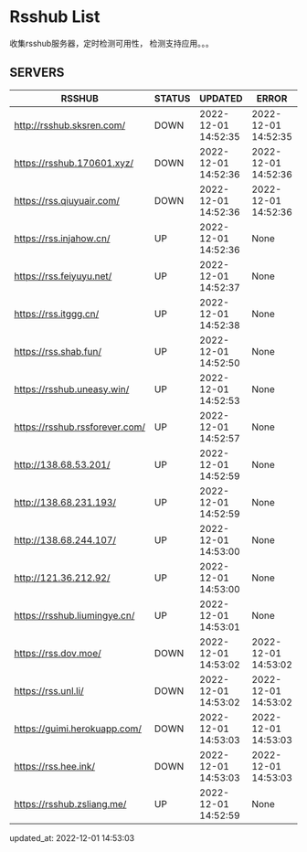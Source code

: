 # Rsshub List

收集rsshub服务器，定时检测可用性， 检测支持应用。。。


## SERVERS

|  RSSHUB   | STATUS  | UPDATED  | ERROR  | TWITTER |  
|  ----  | ----  | ----  | ----  | ---- |  
| http://rsshub.sksren.com/ | DOWN | 2022-12-01 14:52:35 | 2022-12-01 14:52:35 |  
| https://rsshub.170601.xyz/ | DOWN | 2022-12-01 14:52:36 | 2022-12-01 14:52:36 |  
| https://rss.qiuyuair.com/ | DOWN | 2022-12-01 14:52:36 | 2022-12-01 14:52:36 |  
| https://rss.injahow.cn/ | UP | 2022-12-01 14:52:36 | None ||  
| https://rss.feiyuyu.net/ | UP | 2022-12-01 14:52:37 | None |OK|  
| https://rss.itggg.cn/ | UP | 2022-12-01 14:52:38 | None ||  
| https://rss.shab.fun/ | UP | 2022-12-01 14:52:50 | None |OK|  
| https://rsshub.uneasy.win/ | UP | 2022-12-01 14:52:53 | None |OK|  
| https://rsshub.rssforever.com/ | UP | 2022-12-01 14:52:57 | None |OK|  
| http://138.68.53.201/ | UP | 2022-12-01 14:52:59 | None ||  
| http://138.68.231.193/ | UP | 2022-12-01 14:52:59 | None ||  
| http://138.68.244.107/ | UP | 2022-12-01 14:53:00 | None ||  
| http://121.36.212.92/ | UP | 2022-12-01 14:53:00 | None ||  
| https://rsshub.liumingye.cn/ | UP | 2022-12-01 14:53:01 | None |OK|  
| https://rss.dov.moe/ | DOWN | 2022-12-01 14:53:02 | 2022-12-01 14:53:02 |  
| https://rss.unl.li/ | DOWN | 2022-12-01 14:53:02 | 2022-12-01 14:53:02 |  
| https://guimi.herokuapp.com/ | DOWN | 2022-12-01 14:53:03 | 2022-12-01 14:53:03 |  
| https://rss.hee.ink/ | DOWN | 2022-12-01 14:53:03 | 2022-12-01 14:53:03 |  
| https://rsshub.zsliang.me/ | UP | 2022-12-01 14:52:59 | None |OK|  
  

updated_at: 2022-12-01 14:53:03  
